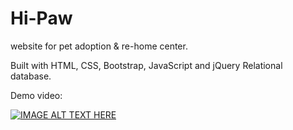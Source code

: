 # Hi-Paw
website for pet adoption &amp; re-home center.

Built with HTML, CSS, Bootstrap, JavaScript and jQuery 
Relational database.

Demo video:



[![IMAGE ALT TEXT HERE](https://img.youtube.com/vi/AzmhIQWLMjA/0.jpg)](https://www.youtube.com/watch?v=AzmhIQWLMjA)
